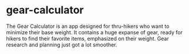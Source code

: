 # gear-calculator
The Gear Calculator is an app designed for thru-hikers who want to minimize their base weight. It contains a huge expanse of gear, ready for hikers to find their favorite items, emphasized on their weight. Gear research and planning just got a lot smoother.
